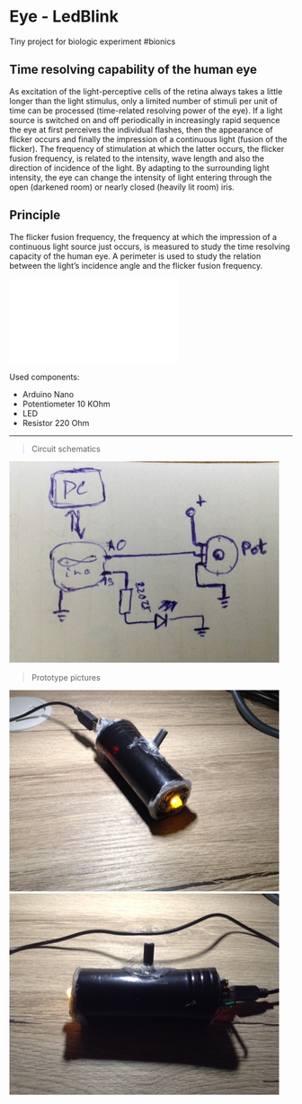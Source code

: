 # Eye - LedBlink

Tiny project for biologic experiment #bionics

## Time resolving capability of the human eye
As excitation of the light-perceptive cells of the retina always takes a little longer than the light stimulus, only a limited number
of stimuli per unit of time can be processed (time-related resolving power of the eye). If a light source is switched on and off
periodically in increasingly rapid sequence the eye at first perceives the individual flashes, then the appearance of flicker occurs
and finally the impression of a continuous light (fusion of the flicker). The frequency of stimulation at which the latter occurs, the
flicker fusion frequency, is related to the intensity, wave length and also the direction of incidence of the light. By adapting to
the surrounding light intensity, the eye can change the intensity of light entering through the open (darkened room) or nearly
closed (heavily lit room) iris.

## Principle
The flicker fusion frequency, the frequency at which the impression of a continuous light source just occurs, is measured to study
the time resolving capacity of the human eye. A perimeter is used to study the relation between the light’s incidence angle and
the flicker fusion frequency.

![PDF sheet](Time_resolving_capability_of_the_human_eye.pdf)

Used components:
+ Arduino Nano
+ Potentiometer 10 KOhm
+ LED
+ Resistor 220 Ohm

-------------------
> Circuit schematics

![Schematics](images/schematics.jpg)

> Prototype pictures

![Prototype front view](images/device_front.jpg)
![Prototype side view](images/device_side.jpg)
